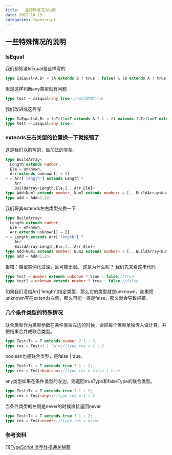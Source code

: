 ```yaml
---
title: 一些特殊情况的说明
date: 2022-10-25
categories: typescript
---
```


## 一些特殊情况的说明

### IsEqual
我们都知道IsEqual是这样写的
```ts
type IsEqual<A,B> = (A extends B ? true : false) & (B extends A ? true : false);
```
但是这样判断any类型就有问题
```ts
type test = IsEqual<any,true>;//返回的是true
```
我们改进成这样写
```ts
type IsEqual<A,B> = (<T>()=>T extends A ? 1 : 2) extends (<T>()=>T extends B ? 1 : 2) ? true : false;
type test = IsEqual<any,true>;
```

### extends左右类型的位置换一下就报错了
这是我们以前写的，做加法的类型。
```ts
type BuildArray<
  Length extends number,
  Ele = unknown,
  Arr extends unknown[] = []
> = Arr['length'] extends Length ?
    Arr :
    BuildArray<Length,Ele,[...Arr,Ele]>
type Add<Num1 extends number, Num2 extends number> = [...BuildArray<Num1>,...BuildArray<Num2>]['length'];
type add = Add<1,2>;
```
我们将其extends左右类型交换一下
```ts
type BuildArray<
  Length extends number,
  Ele = unknown,
  Arr extends unknown[] = []
> = Length extends Arr['length'] ?
    Arr :
    BuildArray<Length,Ele,[...Arr,Ele]>
type Add<Num1 extends number, Num2 extends number> = [...BuildArray<Num1>,...BuildArray<Num2>]['length'];
type add = Add<1,2>;
```
报错：类型实例化过深，且可能无限。
这是为什么呢？
我们先来看这串代码
```ts
type test = number extends unknown ? true : false;//true
type test2 = unknown extends number ? true : false;//false
```
如果我们没给Arr['length']指定类型，那么它的类型就是unknown，如果把unknown写在extends左侧，那么可能一直是false，那么就会导致报错。

### 几个条件类型的特殊情况
联合类型作为类型参数在条件类型左边的时候，会把每个类型单独传入做计算，并把结果合并成联合类型。
```ts
type Test<T> = T extends number ? 1 : 2;
type res = Test<1 | 'a'>;//type res = 1 | 2
```

boolean也是联合类型，是false | true。
```ts
type Test<T> = T extends true ? 1 : 2;
type res = Test<boolean>;//type res = false | true
```

any类型如果在条件类型的左边，则返回trueType和falseType的联合类型。
```ts
type Test<T> = T extends true ? 1 : 2;
type res = Test<any>;//type res = 1 | 2
```

当条件类型的左侧是never的时候直接返回never
```ts
type Test<T> = T extends true ? 1 : 2;
type res = Test<never>;//type res = never
```

### 参考资料
[1][TypeScript 类型体操通关秘籍](https://juejin.cn/book/7047524421182947366?enter_from=course_center)